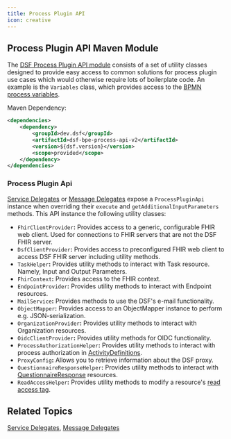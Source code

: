 ```yaml
---
title: Process Plugin API
icon: creative
---
```


## Process Plugin API Maven Module

The [DSF Process Plugin API module](https://central.sonatype.com/artifact/dev.dsf/dsf-bpe-process-api-v2) consists of a set of utility classes designed to provide easy access to common solutions for process plugin use cases which would otherwise require lots of boilerplate code. An example is the `Variables` class, which provides access to the [BPMN process variables](bpmn-process-variables.md).

Maven Dependency:

```xml
<dependencies>
	<dependency>
		<groupId>dev.dsf</groupId>
		<artifactId>dsf-bpe-process-api-v2</artifactId>
		<version>${dsf.version}</version>
		<scope>provided</scope>
	</dependency>
</dependencies>
```

### Process Plugin Api
[Service Delegates](service-delegates.md) or [Message Delegates](message-delegates.md) expose a `ProcessPluginApi` instance when overriding their `execute` and `getAdditionalInputParameters` methods. This API instance the following utility classes:
- `FhirClientProvider`**:** Provides access to a generic, configurable FHIR web client. Used for connections to FHIR servers that are not the DSF FHIR server.
- `DsfClientProvider`**:** Provides access to preconfigured FHIR web client to access DSF FHIR server including utility methods.
- `TaskHelper`**:** Provides utility methods to interact with Task resource. Namely, Input and Output Parameters.
- `FhirContext`**:** Provides access to the FHIR context.
- `EndpointProvider`**:** Provides utility methods to interact with Endpoint resources.
- `MailService`**:** Provides methods to use the DSF's e-mail functionality.
- `ObjectMapper`**:** Provides access to an ObjectMapper instance to perform e.g. JSON-serialization.
- `OrganizationProvider`**:** Provides utility methods to interact with Organization resources.
- `OidcClientProvider`**:** Provides utility methods for OIDC functionality.
- `ProcessAuthorizationHelper`**:** Provides utility methods to interact with process authorization in [ActivityDefinitions](../fhir/activitydefinition.md).
- `ProxyConfig`**:** Allows you to retrieve information about the DSF proxy.
- `QuestionnaireResponseHelper`**:** Provides utility methods to interact with [QuestionnaireResponse](../fhir/questionnaire-and-questionnaireresponse.md) resources.
- `ReadAccessHelper`**:** Provides utility methods to modify a resource's [read access tag](read-access-tag.md).

## Related Topics
[Service Delegates](service-delegates.md), [Message Delegates](message-delegates.md)
